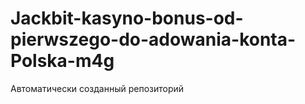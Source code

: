 # Jackbit-kasyno-bonus-od-pierwszego-do-adowania-konta-Polska-m4g
Автоматически созданный репозиторий
